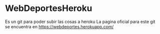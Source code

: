 # WebDeportesHeroku
Es un git para poder subir las cosas a heroku
La pagina oficial para este git se encuentra en https://webdeportes.herokuapp.com/
